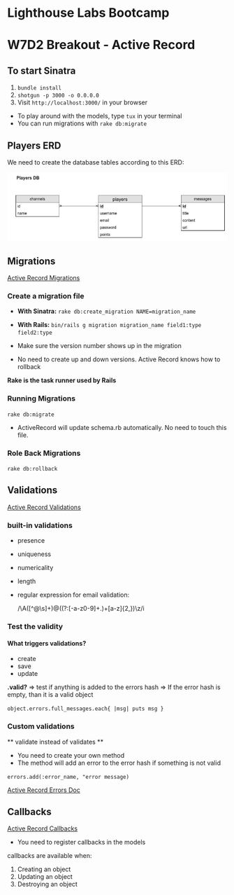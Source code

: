 # Lighthouse Labs Bootcamp

# W7D2 Breakout - Active Record

## To start Sinatra

1.  `bundle install`
2.  `shotgun -p 3000 -o 0.0.0.0`
3.  Visit `http://localhost:3000/` in your browser

- To play around with the models, type `tux` in your terminal
- You can run migrations with `rake db:migrate`

## Players ERD

We need to create the database tables according to this ERD:

![Players ERD](/screenshots/players_erd.png?raw=true "Players ERD")

## Migrations

[Active Record Migrations](http://guides.rubyonrails.org/active_record_migrations.html)

### Create a migration file

- **With Sinatra:**
  `rake db:create_migration NAME=migration_name`

- **With Rails:**
  `bin/rails g migration migration_name field1:type field2:type`

- Make sure the version number shows up in the migration
- No need to create up and down versions. Active Record knows how to rollback

**Rake is the task runner used by Rails**

### Running Migrations

`rake db:migrate`

- ActiveRecord will update schema.rb automatically. No need to touch this file.

### Role Back Migrations

`rake db:rollback`

## Validations

[Active Record Validations](http://guides.rubyonrails.org/active_record_validations.html)

### built-in validations

- presence
- uniqueness
- numericality
- length

- regular expression for email validation:

  /\A([^@\s]+)@((?:[-a-z0-9]+\.)+[a-z]{2,})\z/i

### Test the validity

#### What triggers validations?

- create
- save
- update

**.valid?**
=> test if anything is added to the errors hash
=> If the error hash is empty, than it is a valid object

`object.errors.full_messages.each{ |msg| puts msg }`

### Custom validations

** validate instead of validates **

- You need to create your own method
- The method will add an error to the error hash if something is not valid

`errors.add(:error_name, "error message)`

[Active Record Errors Doc](http://guides.rubyonrails.org/active_record_validations.html#working-with-validation-errors)

## Callbacks

[Active Record Callbacks](http://guides.rubyonrails.org/active_record_callbacks.html)

- You need to register callbacks in the models

callbacks are available when:

1.  Creating an object
2.  Updating an object
3.  Destroying an object
